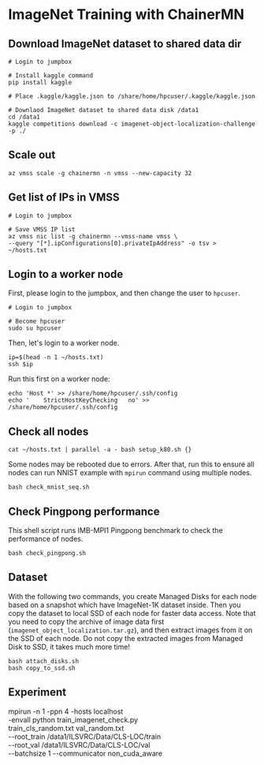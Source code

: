 # ImageNet Training with ChainerMN

## Download ImageNet dataset to shared data dir

```
# Login to jumpbox

# Install kaggle command
pip install kaggle

# Place .kaggle/kaggle.json to /share/home/hpcuser/.kaggle/kaggle.json

# Downlaod ImageNet dataset to shared data disk /data1
cd /data1
kaggle competitions download -c imagenet-object-localization-challenge -p ./
```

## Scale out

```
az vmss scale -g chainermn -n vmss --new-capacity 32
```

## Get list of IPs in VMSS

```
# Login to jumpbox

# Save VMSS IP list
az vmss nic list -g chainermn --vmss-name vmss \
--query "[*].ipConfigurations[0].privateIpAddress" -o tsv > ~/hosts.txt
```

## Login to a worker node

First, please login to the jumpbox, and then change the user to `hpcuser`.

```
# Login to jumpbox

# Become hpcuser
sudo su hpcuser
```

Then, let's login to a worker node.
```
ip=$(head -n 1 ~/hosts.txt)
ssh $ip
```

Run this first on a worker node:
```
echo 'Host *' >> /share/home/hpcuser/.ssh/config
echo '    StrictHostKeyChecking   no' >> /share/home/hpcuser/.ssh/config
```

## Check all nodes

```
cat ~/hosts.txt | parallel -a - bash setup_k80.sh {}
```

Some nodes may be rebooted due to errors. After that, run this to ensure all nodes can run NNIST example
with `mpirun` command using multiple nodes.

```
bash check_mnist_seq.sh
```

## Check Pingpong performance

This shell script runs IMB-MPI1 Pingpong benchmark to check the performance of nodes.

```
bash check_pingpong.sh
```

## Dataset 

With the following two commands, you create Managed Disks for each node based on a snapshot which have ImageNet-1K dataset inside. Then you copy the dataset to local SSD of each node for faster data access. Note that you need to copy the archive of image data first (`imagenet_object_localization.tar.gz`), and then extract images from it on the SSD of each node. Do not copy the extracted images from Managed Disk to SSD, it takes much more time!

```
bash attach_disks.sh
bash copy_to_ssd.sh
```

## Experiment

mpirun -n 1 -ppn 4 -hosts localhost \
-envall python train_imagenet_check.py \
train_cls_random.txt val_random.txt \
--root_train /data1/ILSVRC/Data/CLS-LOC/train \
--root_val /data1/ILSVRC/Data/CLS-LOC/val \
--batchsize 1 --communicator non_cuda_aware
